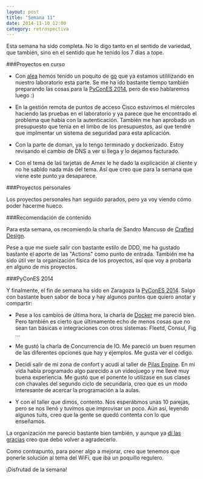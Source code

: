 ```yaml
---
layout: post
title: "Semana 11"
date: 2014-11-10 12:00
category: retrospectiva
---
```


Esta semana ha sido completa. No lo digo tanto en el sentido de variedad, que
también, sino en el sentido que he tenido los 7 días a tope.

###Proyectos en curso

* Con [alea](http://alea-soluciones.com) hemos tenido un poquito de
  [go](http://golang.org) que ya estamos utililizando en nuestro laboratorio
  esta parte. Se me ha ido bastante tiempo también preparando las cosas para la
  [PyConES 2014](http://2014.es.pycon.org), pero de eso hablaremos luego :)

* En la gestión remota de puntos de acceso Cisco estuvimos el miércoles haciendo
  las pruebas en el laboratorio y ya parece que he encontrado el problema que
  había con la autenticación. También me han aprobado un presupuesto que tenía
  en el limbo de los presupuestos, así que tendré que implmentar un sistema de
  seguridad para esta aplicación.

* Con la parte de doman, ya lo tengo terminado y dockerizado. Estoy revisando el
  cambio de DNS a ver si llega y lo dejamos facturado.

* Con el tema de las tarjetas de Amex le he dado la explicación al cliente y no
  he sabido nada más del tema. Así que creo que para la semana que viene este
  punto ya desaparece.

###Proyectos personales

Los proyectos personales han seguido parados, pero ya voy viendo cómo poder
hacerme hueco.

###Recomendación de contenido

Para esta semana, os recomiendo la charla de Sandro Mancuso de [Crafted
Design](https://vimeo.com/107963074).

Pese a que me suele salir con bastante
estilo de DDD, me ha gustado bastante el aporte de las "Actions" como punto de
entrada. También me ha sido útil ver la organización física de los proyectos,
así que voy a probarla en alguno de mis proyectos.

###PyConES 2014

Y finalmente, el fin de semana ha sido en Zaragoza la [PyConES
2014](http://2014.es.pycon.org). Salgo con bastante buen sabor de boca y hay
algunos puntos que quiero anotar y compartir:

* Pese a los cambios de última hora, la charla de [Docker](http://docker.io) me
  pareció bien. Pero también es cierto que últimamente echo de menos cosas que
  no sean tan básicas e integraciones con otros sistemas: Fleetd, Consul, Fig ...

* Me gustó la charla de Concurrencia de IO. Me pareció un buen resumen de las
  diferentes opciones que hay y ejemplos. Me gusta ver el código.

* Decidí salir de mi zona de confort y acudí al taller de [Pilas
  Engine](http://pilas-engine.com.ar/index.html). En mi vida había
   programado algo parecido a un videojuego y me llevé muy buena
  experiencia. Me gustó que el ponente lo utilizase en sus clases con chavales
  del segundo ciclo de secundaria, creo que es un modo interesante de acercar la
  programación a la aulas.

* Y con el taller que dimos, contento. Nos esperábmos unas 10 parejas, pero se
  nos llenó y tuvimos que improvisar un poco. Aún así, leyendo algunos tuits,
  creo que la gente se quedó contenta con lo que enseñamos.

La organización me pareció bastante bien también, y aunque ya [dí las
gracias](https://twitter.com/nestorsalceda/status/531555436156436482) creo que
debo volver a agradecerlo.

Como contrapunto, para poner algo a mejorar, creo que tenemos que ponerle
solución al tema del WiFi, que iba un poquillo regulero.

¡Disfrutad de la semana!

